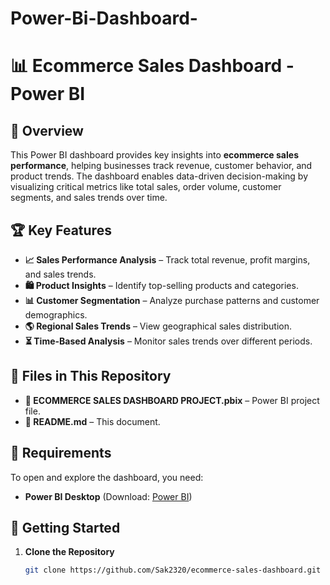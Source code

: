 # Power-Bi-Dashboard-
# 📊 Ecommerce Sales Dashboard - Power BI  

## 📌 Overview  
This Power BI dashboard provides key insights into **ecommerce sales performance**, helping businesses track revenue, customer behavior, and product trends. The dashboard enables data-driven decision-making by visualizing critical metrics like total sales, order volume, customer segments, and sales trends over time.  

## 🏆 Key Features  
- **📈 Sales Performance Analysis** – Track total revenue, profit margins, and sales trends.  
- **🛍️ Product Insights** – Identify top-selling products and categories.  
- **📊 Customer Segmentation** – Analyze purchase patterns and customer demographics.  
- **🌎 Regional Sales Trends** – View geographical sales distribution.  
- **⏳ Time-Based Analysis** – Monitor sales trends over different periods.  

## 📂 Files in This Repository  
- **📁 ECOMMERCE SALES DASHBOARD PROJECT.pbix** – Power BI project file.  
- **📄 README.md** – This document.  

## 🔧 Requirements  
To open and explore the dashboard, you need:  
- **Power BI Desktop** (Download: [Power BI](https://powerbi.microsoft.com/))    

## 🚀 Getting Started  
1. **Clone the Repository**  
   ```bash
   git clone https://github.com/Sak2320/ecommerce-sales-dashboard.git

